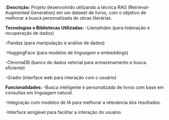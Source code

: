 :**Descrição:**
Projeto desenvolvido utilizando a técnica RAG (Retrieval-Augmented Generation) em um dataset de livros, com o objetivo de melhorar a busca personalizada de obras literárias.

**Tecnologias e Bibliotecas Utilizadas:**
  -LlamaIndex (para indexação e recuperação de dados)
  
  -Pandas (para manipulação e análise de dados)
  
  -HuggingFace (para modelos de linguagem e embeddings)
  
  -ChromaDB (banco de dados vetorial para armazenamento e busca eficiente)
  
  -Gradio (interface web para interação com o usuário)

**Funcionalidades:**
  -Busca inteligente e personalizada de livros com base em consultas em linguagem natural.
  
  -Integração com modelos de IA para melhorar a relevância dos resultados.
  
  -Interface amigável para facilitar a interação do usuário.
